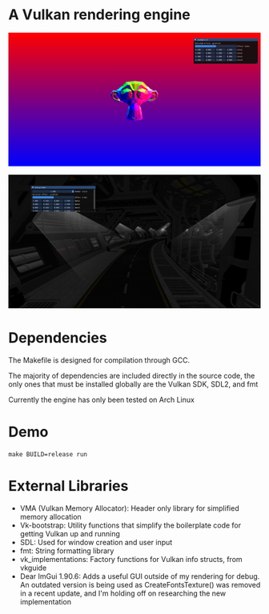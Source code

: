 # A Vulkan rendering engine

![A screenshot of the application, showing a shader gradient, a lowpoly model of a monkey head made of multicolored triangles, and a Dear ImGui debug window displaying shader settings](screenshot2.png?raw=true "Screenshot2")

![A screenshot of the application, showing a space station GLTF Scene, and a Dear ImGui debug window displaying shader settings](screenshot4.png?raw=true "Screenshot4")

# Dependencies

The Makefile is designed for compilation through GCC.

The majority of dependencies are included directly in the source code, the only ones that must be installed globally are the Vulkan SDK, SDL2, and fmt

Currently the engine has only been tested on Arch Linux

# Demo

```
make BUILD=release run
```

# External Libraries

- VMA (Vulkan Memory Allocator): Header only library for simplified memory allocation
- Vk-bootstrap: Utility functions that simplify the boilerplate code for getting Vulkan up and running
- SDL: Used for window creation and user input
- fmt: String formatting library
- vk\_implementations: Factory functions for Vulkan info structs, from vkguide
- Dear ImGui 1.90.6: Adds a useful GUI outside of my rendering for debug. An outdated version is being used as CreateFontsTexture() was removed in a recent update, and I'm holding off on researching the new implementation
